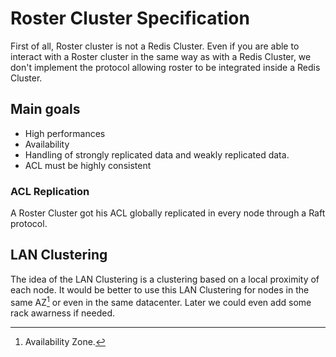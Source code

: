 # Roster Cluster Specification

First of all, Roster cluster is not a Redis Cluster. Even if you are able to
interact with a Roster cluster in the same way as with a Redis Cluster, we don't
implement the protocol allowing roster to be integrated inside a Redis Cluster.

## Main goals

- High performances
- Availability
- Handling of strongly replicated data and weakly replicated data.
- ACL must be highly consistent

### ACL Replication

A Roster Cluster got his ACL globally replicated in every node through a Raft
protocol.

## LAN Clustering

The idea of the LAN Clustering is a clustering based on a local proximity of
each node. It would be better to use this LAN Clustering for nodes in the same
AZ[^1] or even in the same datacenter. Later we could even add some rack
awarness if needed.

[^1]: Availability Zone.
